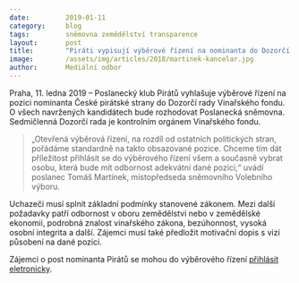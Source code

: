 ```yaml
---
date:         2019-01-11
category:     blog
tags:         sněmovna zemědělství transparence
layout:       post
title:        "Piráti vypisují výběrové řízení na nominanta do Dozorčí rady Vinařského fondu"
image:        /assets/img/articles/2018/martinek-kancelar.jpg
author:       Mediální odbor
---
```



Praha, 11. ledna 2019 – Poslanecký klub Pirátů vyhlašuje výběrové řízení na pozici nominanta České pirátské strany do Dozorčí rady Vinařského fondu. O všech navržených kandidátech bude rozhodovat Poslanecká sněmovna. Sedmičlenná Dozorčí rada je kontrolním orgánem Vinařského fondu.

> „Otevřená výběrová řízení, na rozdíl od ostatních politických stran, pořádáme standardně na takto obsazované pozice. Chceme tím dát příležitost přihlásit se do výběrového řízení všem a současně vybrat osobu, která bude mít odbornost adekvátní dané pozici,“ uvádí poslanec Tomáš Martínek, místopředseda sněmovního Volebního výboru.

Uchazeči musí splnit základní podmínky stanovené zákonem. Mezi další požadavky patří odbornost v oboru zemědělství nebo v zemědělské ekonomii, podrobná znalost vinařského zákona, bezúhonnost, vysoká osobní integrita a další. Zájemci musí také předložit motivační dopis s vizí působení na dané pozici.

Zájemci o post nominanta Pirátů se mohou do výběrového řízení [přihlásit eletronicky](https://forum.pirati.cz/viewtopic.php?f=572&t=45441).

 
